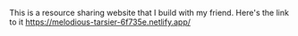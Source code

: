 This is a resource sharing website that I build with my friend. 
Here's the link to it 
https://melodious-tarsier-6f735e.netlify.app/
